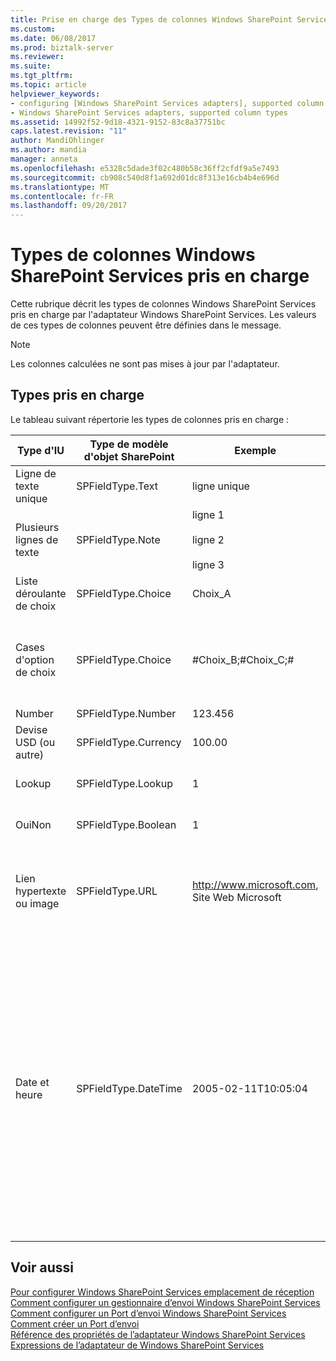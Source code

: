```yaml
---
title: Prise en charge des Types de colonnes Windows SharePoint Services | Documents Microsoft
ms.custom: 
ms.date: 06/08/2017
ms.prod: biztalk-server
ms.reviewer: 
ms.suite: 
ms.tgt_pltfrm: 
ms.topic: article
helpviewer_keywords:
- configuring [Windows SharePoint Services adapters], supported column types
- Windows SharePoint Services adapters, supported column types
ms.assetid: 14992f52-9d18-4321-9152-83c8a37751bc
caps.latest.revision: "11"
author: MandiOhlinger
ms.author: mandia
manager: anneta
ms.openlocfilehash: e5328c5dade3f02c480b58c36ff2cfdf9a5e7493
ms.sourcegitcommit: cb908c540d8f1a692d01dc8f313e16cb4b4e696d
ms.translationtype: MT
ms.contentlocale: fr-FR
ms.lasthandoff: 09/20/2017
---
```

# <a name="supported-windows-sharepoint-services-column-types"></a>Types de colonnes Windows SharePoint Services pris en charge
Cette rubrique décrit les types de colonnes Windows SharePoint Services pris en charge par l'adaptateur Windows SharePoint Services. Les valeurs de ces types de colonnes peuvent être définies dans le message.  
  
> [!NOTE]
>  Les colonnes calculées ne sont pas mises à jour par l'adaptateur.  
  
## <a name="supported-types"></a>Types pris en charge  
 Le tableau suivant répertorie les types de colonnes pris en charge :  
  
|Type d'IU|Type de modèle d'objet SharePoint|Exemple|Commentaires|  
|-------------|----------------------------------|------------|--------------|  
|Ligne de texte unique|SPFieldType.Text|ligne unique|Aucune|  
|Plusieurs lignes de texte|SPFieldType.Note|ligne 1<br /><br /> ligne 2<br /><br /> ligne 3|Aucune|  
|Liste déroulante de choix|SPFieldType.Choice|Choix_A|Choix_A parmi les choix disponibles (Choix_A, Choix_B et Choix_C)|  
|Cases d'option de choix|SPFieldType.Choice|#Choix_B;#Choix_C;#|Choix_B et Choix_C sont activés. Choix_A est désactivé (les choix disponibles étant Choix_A, Choix_B et Choix_C). Utilisez ;# comme séparateur.|  
|Number|SPFieldType.Number|123.456|Aucune|  
|Devise USD (ou autre)|SPFieldType.Currency|100.00|Aucune|  
|Lookup|SPFieldType.Lookup|1|Le nombre est l'identificateur d'élément dans la liste référencée.|  
|OuiNon|SPFieldType.Boolean|1|1=Oui<br /><br /> 0=Non|  
|Lien hypertexte ou image|SPFieldType.URL|http://www.microsoft.com, Site Web Microsoft|L'URL est séparée du texte affiché par le caractère « , ». Le texte « Site Web Microsoft » est un lien hypertexte pointant vers http://www.microsoft.com.|  
|Date et heure|SPFieldType.DateTime|2005-02-11T10:05:04|Date et heure telles que définies par la norme XML pour xs:dateTime. Basées sur le modèle SSAA-MM-JJThh:mm:ss où SS représente le siècle, AA l'année, MM le mois et JJ le jour, précédés par un caractère de début négatif (-) facultatif pour indiquer un nombre négatif. Si le caractère négatif est omis, les date/heure sont supposées positives (+). Le T représente le séparateur date/heure. hh, mm et ss représentent les heures, les minutes et les secondes respectivement. Cette représentation peut être immédiatement suivie d'un « Z » pour indiquer l'heure UTC ou le fuseau horaire.|  
  
## <a name="see-also"></a>Voir aussi  
 [Pour configurer Windows SharePoint Services emplacement de réception](../core/how-to-configure-a-windows-sharepoint-services-receive-location.md)   
 [Comment configurer un gestionnaire d’envoi Windows SharePoint Services](../core/how-to-configure-a-windows-sharepoint-services-send-handler.md)   
 [Comment configurer un Port d’envoi Windows SharePoint Services](../core/how-to-configure-a-windows-sharepoint-services-send-port.md)   
 [Comment créer un Port d’envoi](../core/how-to-create-a-send-port2.md)   
 [Référence des propriétés de l’adaptateur Windows SharePoint Services](../core/windows-sharepoint-services-adapter-properties-reference.md)   
 [Expressions de l’adaptateur de Windows SharePoint Services](../core/windows-sharepoint-services-adapter-expressions.md)